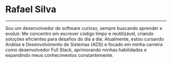 <h1>Rafael Silva</h1>
<hr>
Sou um desenvolvedor de software curioso, sempre buscando aprender e evoluir. Me concentro em escrever código limpo e reutilizável, criando soluções eficientes para desafios do dia a dia. Atualmente, estou cursando Análise e Desenvolvimento de Sistemas (ADS)
e focado em minha carreira como desenvolvedor Full Stack, aprimorando minhas habilidades e expandindo meus conhecimentos constantemente.
